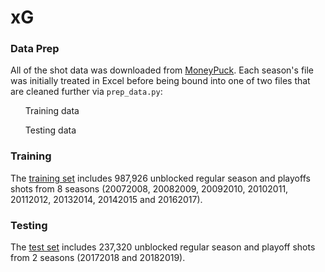 # xG

### Data Prep
All of the shot data was downloaded from <a href="http://moneypuck.com/data.htm">MoneyPuck</a>. Each season's file was initially treated in Excel before being bound into one of two files that are cleaned further via <code>prep_data.py</code>:<br>
<ul>Training data</ul>
<ul>Testing data</ul>

### Training
The <a href="https://drive.google.com/file/d/1rAEsvR4efPrDjyqWFCL8i1OciWfXxKs7/view?usp=sharing">training set</a> includes 987,926 unblocked regular season and playoffs shots from 8 seasons (20072008, 20082009, 20092010, 20102011, 20112012, 20132014, 20142015 and 20162017).

### Testing
The <a href="https://drive.google.com/file/d/1C5l53rmSugEvGRdRH0cKAyBzSOHlAaeE/view?usp=sharing">test set</a> includes 237,320 unblocked regular season and playoff shots from 2 seasons (20172018 and 20182019).
